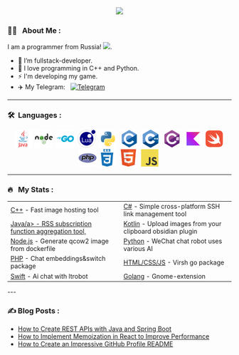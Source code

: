 
<div id="header" align="center">
  <img src="https://media.giphy.com/media/M9gbBd9nbDrOTu1Mqx/giphy.gif" width="100"/>
</div>

### :woman_technologist: &nbsp; About Me :

I am a programmer from Russia! <img src="https://media.giphy.com/media/WUlplcMpOCEmTGBtBW/giphy.gif" width="30">.
- 🔭 I’m fullstack-developer.
- 🌱 I love programming in C++ and Python.
- ⚡ I'm developing my game.
- ✈️ My Telegram: &nbsp; [![Telegram](https://github.com/twbs/icons/blob/main/icons/telegram.svg)](https://t.me/Kosmonavt001)

---

### 🛠 &nbsp;Languages :

<p>
<div align="center">
  <img src="https://github.com/devicons/devicon/blob/master/icons/java/java-original-wordmark.svg" title="Java" alt="Java" width="40" height="40"/>&nbsp;
   <img src="https://github.com/devicons/devicon/blob/master/icons/nodejs/nodejs-original-wordmark.svg" title="NodeJS" alt="NodeJS" width="40" height="40"/>&nbsp;
  <img src="https://github.com/devicons/devicon/blob/master/icons/go/go-original-wordmark.svg" title="Go" alt="Go" width="40" height="40"/>&nbsp;
  <img src="https://github.com/devicons/devicon/blob/master/icons/lua/lua-original.svg" title="Lua" alt="Lua" width="40" height="40"/>&nbsp;
  <img src="https://github.com/devicons/devicon/blob/master/icons/python/python-original.svg" title="Python" alt="Python" width="40" height="40"/>&nbsp;
  <img src="https://github.com/devicons/devicon/blob/master/icons/c/c-original.svg" title="C" alt="C" width="40" height="40"/>&nbsp;
  <img src="https://github.com/devicons/devicon/blob/master/icons/cplusplus/cplusplus-original.svg" title="C++" alt="C++" width="40" height="40"/>&nbsp;
  <img src="https://github.com/devicons/devicon/blob/master/icons/csharp/csharp-original.svg" title="C#"  alt="C#" width="40" height="40"/>&nbsp;
  <img src="https://github.com/devicons/devicon/blob/master/icons/kotlin/kotlin-original.svg" title="Kotlin"  alt="Kotlin" width="40" height="40"/>&nbsp;
  <img src="https://github.com/devicons/devicon/blob/master/icons/swift/swift-original.svg" title="Swift" alt="Swift" width="40" height="40"/>&nbsp;
  <img src="https://github.com/devicons/devicon/blob/master/icons/php/php-original.svg" title="PHP" **alt="PHP" width="40" height="40"/>
  <img src="https://github.com/devicons/devicon/blob/master/icons/css3/css3-plain-wordmark.svg"  title="CSS3" alt="CSS" width="40" height="40"/>&nbsp;
  <img src="https://github.com/devicons/devicon/blob/master/icons/html5/html5-original.svg" title="HTML5" alt="HTML" width="40" height="40"/>&nbsp;
  <img src="https://github.com/devicons/devicon/blob/master/icons/javascript/javascript-original.svg" title="JavaScript" alt="JavaScript" width="40" height="40"/>&nbsp;
</div>
</p>

---

### 🔥 &nbsp; My Stats :
<r>
  <table align="center">
          <tr>
              <td><a href="https://t.me/KosmoNavtDeveloper">C++</a> - Fast image hosting tool</td>
              <td><a href="https://t.me/KosmoNavtDeveloper">C#</a> - Simple cross-platform SSH link management tool</td>
          </tr>
          <tr>
              <td><a href="https://t.me/KosmoNavtDeveloper">Java/a> - RSS subscription function aggregation tool,</td>
              <td><a href="https://t.me/KosmoNavtDeveloper">Kotlin</a> - Upload images from your clipboard obsidian plugin</td>
          </tr>
          <tr>
              <td><a href="https://t.me/KosmoNavtDeveloper">Node.js</a> - Generate qcow2 image from dockerfile</td>
              <td><a href="https://t.me/KosmoNavtDeveloper">Python</a> - WeChat chat robot uses various AI</td>
          </tr>
          <tr>
              <td><a href="https://t.me/KosmoNavtDeveloper">PHP</a> - Chat embeddings&switch package</td>
              <td><a href="https://t.me/KosmoNavtDeveloper">HTML/CSS/JS</a> - Virsh go package</td>
          </tr>
          <tr>
              <td><a href="https://t.me/KosmoNavtDeveloper">Swift</a> - Ai chat with ltrobot</td>
              <td><a href="https://t.me/KosmoNavtDeveloper">Golang</a> - Gnome-extension</td>
          </tr>
  </table>
</r>
---

### ✍️ Blog Posts : 
- [How to Create REST APIs with Java and Spring Boot](https://www.twilio.com/blog/create-rest-apis-java-spring-boot)
- [How to Implement Memoization in React to Improve Performance](https://www.sitepoint.com/implement-memoization-in-react-to-improve-performance/)
- [How to Create an Impressive GitHub Profile README](https://www.sitepoint.com/github-profile-readme/)<!-- BLOG-POST-LIST:START -->
<!-- BLOG-POST-LIST:END -->
